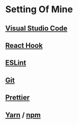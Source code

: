 # Setting Of Mine

## [Visual Studio Code](https://code.visualstudio.com/)

## [React Hook](https://zh-hant.reactjs.org/docs/hooks-intro.html)

## [ESLint](https://eslint.org/)

## [Git](https://git-scm.com/)

## [Prettier](https://prettier.io/)

## [Yarn](https://yarnpkg.com/) / [npm](https://www.npmjs.com/)
